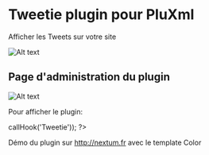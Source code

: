 Tweetie plugin pour PluXml
=========

Afficher les Tweets sur votre site


![Alt text](http://nextum.fr/tweetie.png)



Page d'administration du plugin
--------------

![Alt text](http://nextum.fr/tweetie_admin.png)


Pour afficher le plugin:

<?php eval($plxShow->callHook('Tweetie')); ?>


Démo du plugin sur http://nextum.fr  avec le template Color 



